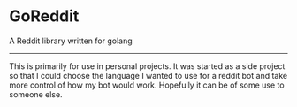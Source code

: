 # GoReddit

A Reddit library written for golang

-----------------------------------

This is primarily for use in personal projects. It was started as a
side project so that I could choose the language I wanted to use for a
reddit bot and take more control of how my bot would work. Hopefully
it can be of some use to someone else.
